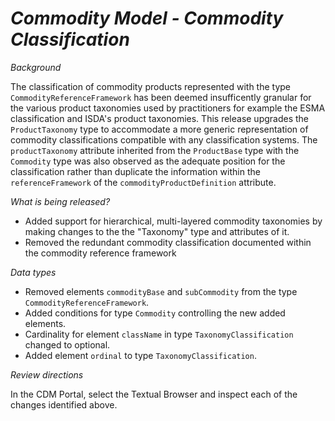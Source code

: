 # _Commodity Model - Commodity Classification_

_Background_

The classification of commodity products represented with the type `CommodityReferenceFramework` has been deemed insufficently granular for the various product taxonomies used by practitioners for example the ESMA classification and ISDA's product taxonomies. This release upgrades the `ProductTaxonomy` type to accommodate a more generic representation of commodity classifications compatible with any classification systems.
The `productTaxonomy` attribute inherited from the `ProductBase` type with the `Commodity` type was also observed as the adequate  position for the classification rather than duplicate the information within the  `referenceFramework` of the `commodityProductDefinition` attribute.

_What is being released?_

- Added support for hierarchical, multi-layered commodity taxonomies by making changes to the the "Taxonomy" type and attributes of it.
- Removed the redundant commodity classification documented within the commodity  reference framework

_Data types_

- Removed elements `commodityBase` and `subCommodity` from the type `CommodityReferenceFramework`.
- Added conditions for type `Commodity` controlling the new added elements.
- Cardinality for element `className` in type `TaxonomyClassification` changed to optional.
- Added element `ordinal` to type `TaxonomyClassification`.

_Review directions_

In the CDM Portal, select the Textual Browser and inspect each of the changes identified above.

